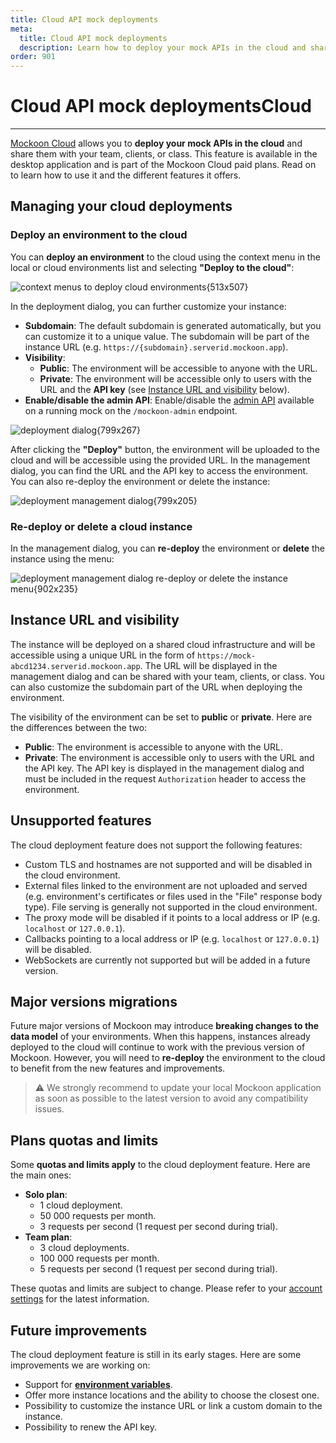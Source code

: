 ```yaml
---
title: Cloud API mock deployments
meta:
  title: Cloud API mock deployments
  description: Learn how to deploy your mock APIs in the cloud and share them with your team, clients, or class, using Mockoon Cloud
order: 901
---
```


# Cloud API mock deployments<span className='badge text-bg-warning fs-4 align-text-top ms-2'>Cloud</span>

---

[Mockoon Cloud](/cloud/) allows you to **deploy your mock APIs in the cloud** and share them with your team, clients, or class. This feature is available in the desktop application and is part of the Mockoon Cloud paid plans. Read on to learn how to use it and the different features it offers.

## Managing your cloud deployments

### Deploy an environment to the cloud

You can **deploy an environment** to the cloud using the context menu in the local or cloud environments list and selecting **"Deploy to the cloud"**:

![context menus to deploy cloud environments{513x507}](docs-img:deploy-environment-menu.png)

In the deployment dialog, you can further customize your instance:

- **Subdomain**: The default subdomain is generated automatically, but you can customize it to a unique value. The subdomain will be part of the instance URL (e.g. `https://{subdomain}.serverid.mockoon.app`).
- **Visibility**:
  - **Public**: The environment will be accessible to anyone with the URL.
  - **Private**: The environment will be accessible only to users with the URL and the **API key** (see [Instance URL and visibility](#instance-url-and-visibility) below).
- **Enable/disable the admin API**: Enable/disable the [admin API](docs:admin-api/overview) available on a running mock on the `/mockoon-admin` endpoint.

![deployment dialog{799x267}](docs-img:deploy-environment-dialog.png)

After clicking the **"Deploy"** button, the environment will be uploaded to the cloud and will be accessible using the provided URL. In the management dialog, you can find the URL and the API key to access the environment. You can also re-deploy the environment or delete the instance:

![deployment management dialog{799x205}](docs-img:deploy-environment-management-dialog.png)

### Re-deploy or delete a cloud instance

In the management dialog, you can **re-deploy** the environment or **delete** the instance using the menu:

![deployment management dialog re-deploy or delete the instance menu{902x235}](docs-img:deploy-environment-management-menu.png)

## Instance URL and visibility

The instance will be deployed on a shared cloud infrastructure and will be accessible using a unique URL in the form of `https://mock-abcd1234.serverid.mockoon.app`. The URL will be displayed in the management dialog and can be shared with your team, clients, or class. You can also customize the subdomain part of the URL when deploying the environment.

The visibility of the environment can be set to **public** or **private**. Here are the differences between the two:

- **Public**: The environment is accessible to anyone with the URL.
- **Private**: The environment is accessible only to users with the URL and the API key. The API key is displayed in the management dialog and must be included in the request `Authorization` header to access the environment.

## Unsupported features

The cloud deployment feature does not support the following features:

- Custom TLS and hostnames are not supported and will be disabled in the cloud environment.
- External files linked to the environment are not uploaded and served (e.g. environment's certificates or files used in the "File" response body type). File serving is generally not supported in the cloud environment.
- The proxy mode will be disabled if it points to a local address or IP (e.g. `localhost` or `127.0.0.1`).
- Callbacks pointing to a local address or IP (e.g. `localhost` or `127.0.0.1`) will be disabled.
- WebSockets are currently not supported but will be added in a future version.

## Major versions migrations

Future major versions of Mockoon may introduce **breaking changes to the data model** of your environments. When this happens, instances already deployed to the cloud will continue to work with the previous version of Mockoon. However, you will need to **re-deploy** the environment to the cloud to benefit from the new features and improvements.

> ⚠️ We strongly recommend to update your local Mockoon application as soon as possible to the latest version to avoid any compatibility issues.

## Plans quotas and limits

Some **quotas and limits apply** to the cloud deployment feature. Here are the main ones:

- **Solo plan**:
  - 1 cloud deployment.
  - 50&nbsp;000 requests per month.
  - 3 requests per second (1 request per second during trial).
- **Team plan**:
  - 3 cloud deployments.
  - 100&nbsp;000 requests per month.
  - 5 requests per second (1 request per second during trial).

These quotas and limits are subject to change. Please refer to your [account settings](/account/subscription/) for the latest information.

## Future improvements

The cloud deployment feature is still in its early stages. Here are some improvements we are working on:

- Support for [**environment variables**](docs:admin-api/environment-variables).
- Offer more instance locations and the ability to choose the closest one.
- Possibility to customize the instance URL or link a custom domain to the instance.
- Possibility to renew the API key.
